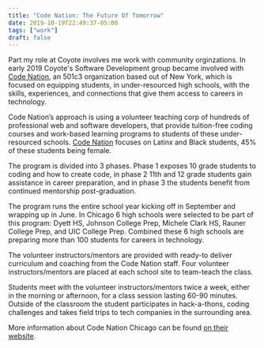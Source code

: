 ```yaml
---
title: "Code Nation: The Future Of Tomorrow"
date: 2019-10-19T22:49:37-05:00
tags: ["work"]
draft: false
---
```

Part my role at Coyote involves me work with community orginzations. In early 2019 Coyote's Software Development group became involved with [Code Nation](https://codenation.org/), an 501c3 organization based out of New York, which is focused on equipping students, in under-resourced high schools, with the skills, experiences, and connections that give them access to careers in technology.

Code Nation’s approach is using a volunteer teaching corp of hundreds of professional web and software
developers, that provide tuition-free coding courses and work-based learning programs to students of
these under-resourced schools. [Code Nation](https://codenation.org/) focuses on Latinx and Black students, 45% of these students being female.

The program is divided into 3 phases. Phase 1 exposes 10 grade students to coding and how to create
code, in phase 2 11th and 12 grade students gain assistance in career preparation, and in phase 3 the
students benefit from continued mentorship post-graduation.

The program runs the entire school year kicking off in September and wrapping up in June. In Chicago 6
high schools were selected to be part of this program: Dyett HS, Johnson College Prep, Michele Clark
HS, Rauner College Prep, and UIC College Prep. Combined these 6 high schools are preparing more than
100 students for careers in technology.

The volunteer instructors/mentors are provided with ready-to deliver curriculum and coaching from the Code Nation staff. Four volunteer instructors/mentors are placed at each school site to team-teach the class.

Students meet with the volunteer instructors/mentors twice a week, either in the morning or afternoon, for a class session lasting 60-90 minutes. Outside of the classroom the student participates in hack-a-thons, coding challenges and takes field trips to tech companies in the surrounding area.

More information about Code Nation Chicago can be found [on their website](https://codenation.org/).
